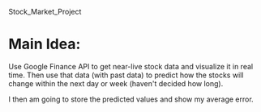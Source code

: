 Stock_Market_Project


# Main Idea:
Use Google Finance API to get near-live stock data and visualize it in real time. Then use that data (with past data) to predict how the stocks will change within the next day or week (haven't decided how long).

I then am going to store the predicted values and show my average error.